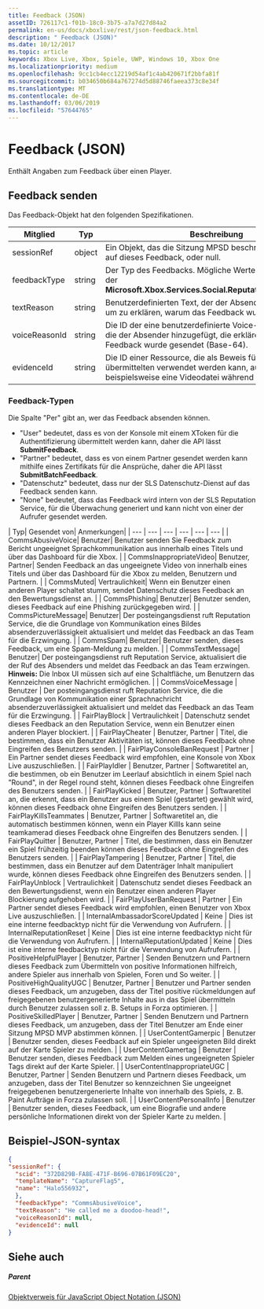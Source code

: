```yaml
---
title: Feedback (JSON)
assetID: 726117c1-f01b-18c0-3b75-a7a7d27d84a2
permalink: en-us/docs/xboxlive/rest/json-feedback.html
description: " Feedback (JSON)"
ms.date: 10/12/2017
ms.topic: article
keywords: Xbox Live, Xbox, Spiele, UWP, Windows 10, Xbox One
ms.localizationpriority: medium
ms.openlocfilehash: 9cc1cb4ecc12219d54af1c4ab420671f2bbfa81f
ms.sourcegitcommit: b034650b684a767274d5d88746faeea373c8e34f
ms.translationtype: MT
ms.contentlocale: de-DE
ms.lasthandoff: 03/06/2019
ms.locfileid: "57644765"
---
```

# <a name="feedback-json"></a>Feedback (JSON)
Enthält Angaben zum Feedback über einen Player.
<a id="ID4EN"></a>


## <a name="feedback"></a>Feedback senden

Das Feedback-Objekt hat den folgenden Spezifikationen.

| Mitglied| Typ| Beschreibung|
| --- | --- | --- |
| sessionRef| object | Ein Objekt, das die Sitzung MPSD beschreibt bezieht sich auf dieses Feedback, oder null. |
| feedbackType| string | Der Typ des Feedbacks. Mögliche Werte werden definiert, der <b>Microsoft.Xbox.Services.Social.ReputationFeedbackType</b>. |
| textReason| string| Benutzerdefinierten Text, der der Absender hinzugefügt, um zu erklären, warum das Feedback wurde gesendet. |
| voiceReasonId| string| Die ID der eine benutzerdefinierte Voice-Datei von Kinect, die der Absender hinzugefügt, die erklären, warum das Feedback wurde gesendet (Base-64). |
| evidenceId| string| Die ID einer Ressource, die als Beweis für das Feedback übermittelten verwendet werden kann, aufgezeichnet beispielsweise eine Videodatei während des Spiels. |

<a id="ID4EVC"></a>


### <a name="feedback-types"></a>Feedback-Typen

Die Spalte "Per" gibt an, wer das Feedback absenden können.

   * "User" bedeutet, dass es von der Konsole mit einem XToken für die Authentifizierung übermittelt werden kann, daher die API lässt **SubmitFeedback**.
   * "Partner" bedeutet, dass es von einem Partner gesendet werden kann mithilfe eines Zertifikats für die Ansprüche, daher die API lässt **SubmitBatchFeedback**.
   * "Datenschutz" bedeutet, dass nur der SLS Datenschutz-Dienst auf das Feedback senden kann.
   * "None" bedeutet, dass das Feedback wird intern von der SLS Reputation Service, für die Überwachung generiert und kann nicht von einer der Aufrufer gesendet werden.

| Typ| Gesendet von| Anmerkungen|
| --- | --- | --- | --- | --- | --- |
| CommsAbusiveVoice| Benutzer| Benutzer senden Sie Feedback zum Bericht ungeeignet Sprachkommunikation aus innerhalb eines Titels und über das Dashboard für die Xbox. |
| CommsInappropriateVideo| Benutzer, Partner| Senden Feedback an das ungeeignete Video von innerhalb eines Titels und über das Dashboard für die Xbox zu melden, Benutzern und Partnern. |
| CommsMuted| Vertraulichkeit| Wenn ein Benutzer einen anderen Player schaltet stumm, sendet Datenschutz dieses Feedback an den Bewertungsdienst an. |
| CommsPhishing| Benutzer| Benutzer senden, dieses Feedback auf eine Phishing zurückgegeben wird. |
| CommsPictureMessage| Benutzer| Der posteingangsdienst ruft Reputation Service, die die Grundlage von Kommunikation eines Bildes absenderzuverlässigkeit aktualisiert und meldet das Feedback an das Team für die Erzwingung. |
| CommsSpam| Benutzer| Benutzer senden, dieses Feedback, um eine Spam-Meldung zu melden. |
| CommsTextMessage| Benutzer| Der posteingangsdienst ruft Reputation Service, aktualisiert die der Ruf des Absenders und meldet das Feedback an das Team erzwingen. **Hinweis:** Die Inbox UI müssen sich auf eine Schaltfläche, um Benutzern das Kennzeichnen einer Nachricht ermöglichen. |
  | CommsVoiceMessage | Benutzer | Der posteingangsdienst ruft Reputation Service, die die Grundlage von Kommunikation einer Sprachnachricht absenderzuverlässigkeit aktualisiert und meldet das Feedback an das Team für die Erzwingung.  |
  | FairPlayBlock | Vertraulichkeit | Datenschutz sendet dieses Feedback an den Reputation Service, wenn ein Benutzer einen anderen Player blockiert.  |
  | FairPlayCheater | Benutzer, Partner | Titel, die bestimmen, dass ein Benutzer Aktivitäten ist, können dieses Feedback ohne Eingreifen des Benutzers senden.  |
  | FairPlayConsoleBanRequest | Partner | Ein Partner sendet dieses Feedback wird empfohlen, eine Konsole von Xbox Live auszuschließen.  |
  | FairPlayIdler | Benutzer, Partner | Softwaretitel an, die bestimmen, ob ein Benutzer im Leerlauf absichtlich in einem Spiel nach "Round", in der Regel round steht, können dieses Feedback ohne Eingreifen des Benutzers senden.  |
  | FairPlayKicked | Benutzer, Partner | Softwaretitel an, die erkennt, dass ein Benutzer aus einem Spiel (gestartet) gewählt wird, können dieses Feedback ohne Eingreifen des Benutzers senden.  |
  | FairPlayKillsTeammates | Benutzer, Partner | Softwaretitel an, die automatisch bestimmen können, wenn ein Player Killls kann seine teamkamerad dieses Feedback ohne Eingreifen des Benutzers senden.  |
  | FairPlayQuitter | Benutzer, Partner | Titel, die bestimmen, dass ein Benutzer ein Spiel frühzeitig beenden können dieses Feedback ohne Eingreifen des Benutzers senden.  |
  | FairPlayTampering | Benutzer, Partner | Titel, die bestimmen, dass ein Benutzer auf dem Datenträger Inhalt manipuliert wurde, können dieses Feedback ohne Eingreifen des Benutzers senden.  |
  | FairPlayUnblock | Vertraulichkeit | Datenschutz sendet dieses Feedback an den Bewertungsdienst, wenn ein Benutzer einen anderen Player Blockierung aufgehoben wird.  |
  | FairPlayUserBanRequest | Partner | Ein Partner sendet dieses Feedback wird empfohlen, einen Benutzer von Xbox Live auszuschließen.  |
  | InternalAmbassadorScoreUpdated | Keine | Dies ist eine interne feedbacktyp nicht für die Verwendung von Aufrufern.  |
  | InternalReputationReset | Keine | Dies ist eine interne feedbacktyp nicht für die Verwendung von Aufrufern.  |
  | InternalReputationUpdated | Keine | Dies ist eine interne feedbacktyp nicht für die Verwendung von Aufrufern.  |
  | PositiveHelpfulPlayer | Benutzer, Partner | Senden Benutzern und Partnern dieses Feedback zum Übermitteln von positive Informationen hilfreich, andere Spieler aus innerhalb von Spielen, Foren und So weiter.  |
  | PositiveHighQualityUGC | Benutzer, Partner | Benutzer und Partner senden dieses Feedback, um anzugeben, dass der Titel positive rückmeldungen auf freigegebenen benutzergenerierte Inhalte aus in das Spiel übermitteln durch Benutzer zulassen soll z. B. Setups in Forza optimieren.  |
  | PositiveSkilledPlayer | Benutzer, Partner | Senden Benutzern und Partnern dieses Feedback, um anzugeben, dass der Titel Benutzer am Ende einer Sitzung MPSD MVP abstimmen können.  |
  | UserContentGamerpic | Benutzer | Benutzer senden, dieses Feedback auf ein Spieler ungeeigneten Bild direkt auf der Karte Spieler zu melden.  |
  | UserContentGamertag | Benutzer | Benutzer senden, dieses Feedback zum Melden eines ungeeigneten Spieler Tags direkt auf der Karte Spieler.  |
  | UserContentInappropriateUGC | Benutzer, Partner | Senden Benutzern und Partnern dieses Feedback, um anzugeben, dass der Titel Benutzer so kennzeichnen Sie ungeeignet freigegebenen benutzergenerierte Inhalte von innerhalb des Spiels, z. B. Paint Aufträge in Forza zulassen soll.  |
  | UserContentPersonalInfo | Benutzer | Benutzer senden, dieses Feedback, um eine Biografie und andere persönliche Informationen direkt von der Spieler Karte zu melden.  |

<a id="ID4EFEAC"></a>


## <a name="sample-json-syntax"></a>Beispiel-JSON-syntax


```json
{
"sessionRef": {
  "scid": "372D829B-FA8E-471F-B696-07B61F09EC20",
  "templateName": "CaptureFlag5",
  "name": "Halo556932",
  },
  "feedbackType": "CommsAbusiveVoice",
  "textReason": "He called me a doodoo-head!",
  "voiceReasonId": null,
  "evidenceId": null
}

```


<a id="ID4EOEAC"></a>


## <a name="see-also"></a>Siehe auch

<a id="ID4EQEAC"></a>


##### <a name="parent"></a>Parent

[Objektverweis für JavaScript Object Notation (JSON)](atoc-xboxlivews-reference-json.md)
